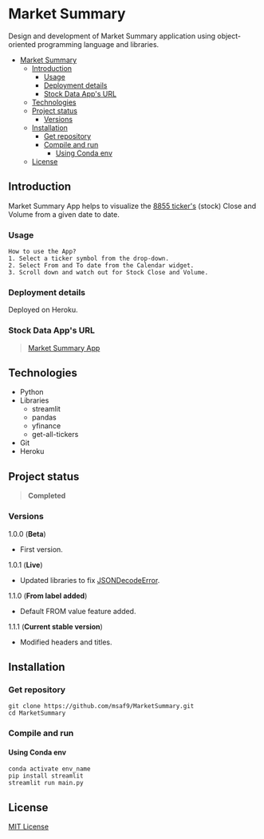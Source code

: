 # Market Summary
Design and development of Market Summary application using object-oriented programming language and libraries.

- [Market Summary](#market-summary)
  - [Introduction](#introduction)
    - [Usage](#usage)
    - [Deployment details](#deployment-details)
    - [Stock Data App's URL](#stock-data-apps-url)
  - [Technologies](#technologies)
  - [Project status](#project-status)
    - [Versions](#versions)
  - [Installation](#installation)
    - [Get repository](#get-repository)
    - [Compile and run](#compile-and-run)
      - [Using Conda env](#using-conda-env)
  - [License](#license)

## Introduction
Market Summary App helps to visualize the [8855 ticker's](tickers.csv 'Tickers') (stock) Close and Volume from a given date to date.

### Usage
```
How to use the App?
1. Select a ticker symbol from the drop-down.
2. Select From and To date from the Calendar widget.
3. Scroll down and watch out for Stock Close and Volume.
```

### Deployment details
Deployed on Heroku.

### Stock Data App's URL 
> [Market Summary App](https://market-summary-app.herokuapp.com/ 'Market Summary App')

## Technologies
- Python
- Libraries
  - streamlit
  - pandas
  - yfinance
  - get-all-tickers
- Git
- Heroku

## Project status
> **Completed**

### Versions
1.0.0 (**Beta**)
- First version.

1.0.1 (**Live**)
- Updated libraries to fix [JSONDecodeError](https://discuss.streamlit.io/t/json-decoder-jsondecodeerror/14830).

1.1.0 (**From label added**)
- Default FROM value feature added.

1.1.1 (**Current stable version**)
- Modified headers and titles.

## Installation
### Get repository
```git
git clone https://github.com/msaf9/MarketSummary.git
cd MarketSummary
```

### Compile and run
#### Using Conda env
```conda
conda activate env_name
pip install streamlit
streamlit run main.py
```

## License
[MIT License](LICENSE)
